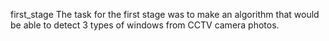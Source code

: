 first_stage
The task for the first stage was to make an algorithm that would be able to detect 3 types of windows from CCTV camera photos.
